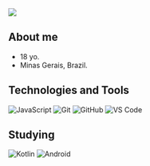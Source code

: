<img src="https://cdn.discordapp.com/attachments/950572943019245568/983386132836388894/channels4_banner.jpg"/>

## About me
- 18 yo.
- Minas Gerais, Brazil.

## Technologies and Tools

![JavaScript](https://img.shields.io/badge/javascript-black?style=for-the-badge&logo=javascript&logoColor=EFD81D)
![Git](https://img.shields.io/badge/-Git-black?style=for-the-badge&logo=git)
![GitHub](https://img.shields.io/badge/GitHub-black?style=for-the-badge&logo=github&logoColor=white)
![VS Code](https://img.shields.io/badge/-VS%20Code-black?style=for-the-badge&logo=visual-studio-code&logoColor=blue)

## Studying

![Kotlin](https://img.shields.io/badge/kotlin-black.svg?&style=for-the-badge&logo=kotlin&logoColor=9966FF)
![Android](https://img.shields.io/badge/Android-black?style=for-the-badge&logo=android&logoColor=3DDC84)
